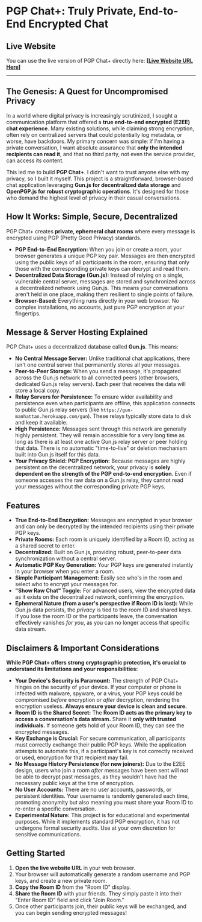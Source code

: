 # PGP Chat+: Truly Private, End-to-End Encrypted Chat

## Live Website

You can use the live version of PGP Chat+ directly here:
**[[Live Website URL Here](https://jlaiii.github.io/PGP-Chat/)]**

---

## The Genesis: A Quest for Uncompromised Privacy

In a world where digital privacy is increasingly scrutinized, I sought a communication platform that offered a **true end-to-end encrypted (E2EE) chat experience**. Many existing solutions, while claiming strong encryption, often rely on centralized servers that could potentially log metadata, or worse, have backdoors. My primary concern was simple: if I'm having a private conversation, I want absolute assurance that **only the intended recipients can read it**, and that no third party, not even the service provider, can access its content.

This led me to build **PGP Chat+**. I didn't want to trust anyone else with my privacy, so I built it myself. This project is a straightforward, browser-based chat application leveraging **Gun.js for decentralized data storage** and **OpenPGP.js for robust cryptographic operations**. It's designed for those who demand the highest level of privacy in their casual conversations.

## How It Works: Simple, Secure, Decentralized

PGP Chat+ creates **private, ephemeral chat rooms** where every message is encrypted using PGP (Pretty Good Privacy) standards.

* **PGP End-to-End Encryption:** When you join or create a room, your browser generates a unique PGP key pair. Messages are then encrypted using the public keys of all participants in the room, ensuring that only those with the corresponding private keys can decrypt and read them.
* **Decentralized Data Storage (Gun.js):** Instead of relying on a single, vulnerable central server, messages are stored and synchronized across a decentralized network using Gun.js. This means your conversations aren't held in one place, making them resilient to single points of failure.
* **Browser-Based:** Everything runs directly in your web browser. No complex installations, no accounts, just pure PGP encryption at your fingertips.

## Message & Server Hosting Explained

PGP Chat+ uses a decentralized database called **Gun.js**. This means:

* **No Central Message Server:** Unlike traditional chat applications, there isn't one central server that permanently stores all your messages.
* **Peer-to-Peer Storage:** When you send a message, it's propagated across the Gun.js network to all connected peers (other browsers, dedicated Gun.js relay servers). Each peer that receives the data will store a local copy.
* **Relay Servers for Persistence:** To ensure wider availability and persistence even when participants are offline, this application connects to public Gun.js relay servers (like `https://gun-manhattan.herokuapp.com/gun`). These relays typically store data to disk and keep it available.
* **High Persistence:** Messages sent through this network are generally highly persistent. They will remain accessible for a very long time as long as there is at least one active Gun.js relay server or peer holding that data. There is no automatic "time-to-live" or deletion mechanism built into Gun.js itself for this data.
* **Your Privacy Shield: PGP Encryption:** Because messages are highly persistent on the decentralized network, your privacy is **solely dependent on the strength of the PGP end-to-end encryption**. Even if someone accesses the raw data on a Gun.js relay, they cannot read your messages without the corresponding private PGP keys.

## Features

* **True End-to-End Encryption:** Messages are encrypted in your browser and can only be decrypted by the intended recipients using their private PGP keys.
* **Private Rooms:** Each room is uniquely identified by a Room ID, acting as a shared secret to enter.
* **Decentralized:** Built on Gun.js, providing robust, peer-to-peer data synchronization without a central server.
* **Automatic PGP Key Generation:** Your PGP keys are generated instantly in your browser when you enter a room.
* **Simple Participant Management:** Easily see who's in the room and select who to encrypt your messages for.
* **"Show Raw Chat" Toggle:** For advanced users, view the encrypted data as it exists on the decentralized network, confirming the encryption.
* **Ephemeral Nature (from a user's perspective if Room ID is lost):** While Gun.js data persists, the *privacy* is tied to the room ID and shared keys. If you lose the room ID or the participants leave, the conversation effectively vanishes *for you*, as you can no longer access that specific data stream.

## Disclaimers & Important Considerations

**While PGP Chat+ offers strong cryptographic protection, it's crucial to understand its limitations and your responsibilities:**

* **Your Device's Security is Paramount:** The strength of PGP Chat+ hinges on the security of your device. If your computer or phone is infected with malware, spyware, or a virus, your PGP keys could be compromised *before* encryption or *after* decryption, rendering the encryption useless. **Always ensure your device is clean and secure.**
* **Room ID is the Shared Secret:** The **Room ID acts as the primary key to access a conversation's data stream.** Share it **only with trusted individuals.** If someone gets hold of your Room ID, they can see the encrypted messages.
* **Key Exchange is Crucial:** For secure communication, all participants must correctly exchange their public PGP keys. While the application attempts to automate this, if a participant's key is not correctly received or used, encryption for that recipient may fail.
* **No Message History Persistence (for new joiners):** Due to the E2EE design, users who join a room *after* messages have been sent will *not* be able to decrypt past messages, as they wouldn't have had the necessary public keys at the time of encryption.
* **No User Accounts:** There are no user accounts, passwords, or persistent identities. Your username is randomly generated each time, promoting anonymity but also meaning you must share your Room ID to re-enter a specific conversation.
* **Experimental Nature:** This project is for educational and experimental purposes. While it implements standard PGP encryption, it has not undergone formal security audits. Use at your own discretion for sensitive communications.

## Getting Started

1.  **Open the live website URL** in your web browser.
2.  Your browser will automatically generate a random username and PGP keys, and create a new private room.
3.  **Copy the Room ID** from the "Room ID" display.
4.  **Share the Room ID** with your friends. They simply paste it into their "Enter Room ID" field and click "Join Room."
5.  Once other participants join, their public keys will be exchanged, and you can begin sending encrypted messages!
